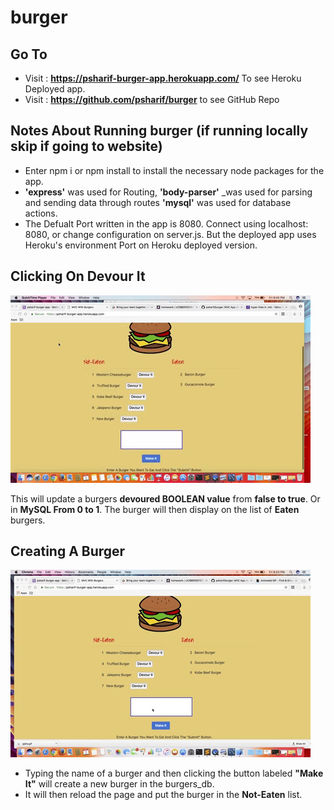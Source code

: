 # burger

## Go To
* Visit : __https://psharif-burger-app.herokuapp.com/__ To see Heroku Deployed app.
* Visit : __https://github.com/psharif/burger__ to see GitHub Repo

## Notes About Running burger (if running locally skip if going to website)
* Enter npm i or npm install to install the necessary node packages for the app.
* __'express'__ was used for Routing, __'body-parser'__ _was used for parsing and sending data through routes
  __'mysql'__ was used for database actions.
* The Defualt Port written in the app is 8080. Connect using localhost: 8080, or change configuration on server.js. But the deployed app uses Heroku's environment Port on Heroku deployed version.

## Clicking On Devour It

![buger devour gif](/README_GIFS/devour.gif)

This will update a burgers __devoured BOOLEAN value__ from __false to true__. Or in __MySQL From 0 to 1__.
The burger will then display on the list of __Eaten__ burgers.

## Creating A Burger

![burger create gif](/README_GIFS/create.gif)

* Typing the name of a burger and then clicking the button labeled __"Make It"__ will create a new burger in the burgers_db.
* It will then reload the page and put the burger in the __Not-Eaten__ list.
